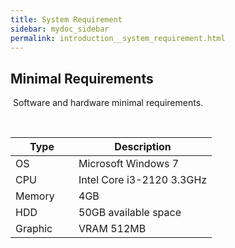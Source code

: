 ```yaml
---
title: System Requirement
sidebar: mydoc_sidebar
permalink: introduction__system_requirement.html
---
```


## Minimal Requirements

&nbsp;Software and hardware minimal requirements.

<br>

| Type                                        | Description                     |
| ------------------------------------------- | ------------------------------- |
| OS                                          | Microsoft Windows 7&nbsp;&nbsp; |
| CPU                                         | Intel Core i3-2120 3.3GHz       |
| Memory                                      | 4GB                             |
| HDD                                         | 50GB available space            |
| Graphic&nbsp;&nbsp;&nbsp;&nbsp;&nbsp;&nbsp; | VRAM 512MB                      |
